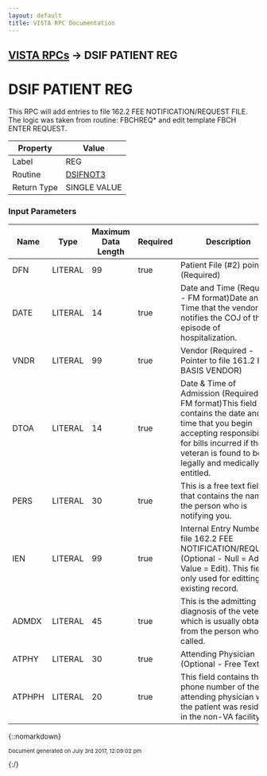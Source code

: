 ```yaml
---
layout: default
title: VISTA RPC Documentation
---
```


## [VISTA RPCs](TableOfContents) &#8594; DSIF PATIENT REG
# DSIF PATIENT REG

This RPC will add entries to file 162.2 FEE NOTIFICATION/REQUEST FILE.  The logic was taken from routine: FBCHREQ* and edit template FBCH ENTER REQUEST.

Property | Value
--- | ---
Label | REG
Routine | [DSIFNOT3](http://code.osehra.org/dox/Routine_DSIFNOT3_source.html)
Return Type | SINGLE VALUE


### Input Parameters

Name | Type | Maximum Data Length | Required | Description
--- | --- | --- | --- | ---
DFN | LITERAL | 99 | true | Patient File (#2) pointer (Required)
DATE | LITERAL | 14 | true | Date and Time (Required - FM format)Date and Time that the vendor notifies the COJ of this episode of hospitalization.
VNDR | LITERAL | 99 | true | Vendor (Required - Pointer to file 161.2 FEE BASIS VENDOR)
DTOA | LITERAL | 14 | true | Date &amp; Time of Admission (Required - FM format)This field contains the date and time that you begin accepting responsibility for bills incurred if the veteran is found to be legally and medically entitled.
PERS | LITERAL | 30 | true | This is a free text field that contains the name of the person who is notifying you.
IEN | LITERAL | 99 | true | Internal Entry Number to file 162.2 FEE NOTIFICATION/REQUEST (Optional - Null &#x3D; Add, Value &#x3D; Edit). This field is only used for editting an existing record.
ADMDX | LITERAL | 45 | true | This is the admitting diagnosis of the veteran which is usually obtained from the person who called.
ATPHY | LITERAL | 30 | true | Attending Physician (Optional - Free Text)
ATPHPH | LITERAL | 20 | true | This field contains the phone number of the attending physician while the patient was residing in the non-VA facility.



{::nomarkdown} <br/><p style="font-size: 11px">Document generated on July 3rd 2017, 12:09:02 pm</p>{:/}